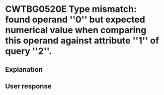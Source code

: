 # CWTBG0520E Type mismatch: found operand ''0'' but expected numerical value when comparing this operand against attribute ''1'' of query ''2''.

## Explanation

## User response